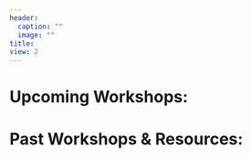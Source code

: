 ```yaml
---
header:
  caption: ""
  image: ""
title: 
view: 2
---
```


# Upcoming Workshops:

<!-- <img src="geospatial_flyer_2.png" width=1450 style = "margin-left: 0px; margin-right: 0px; float:right;"> --> 


# Past Workshops & Resources:
